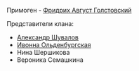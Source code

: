 Примоген - [Фридрих Август Голстовский](</Дело/Фридрих Август Голстовский.md>)

Представители клана:
- [Александр Шувалов](</Дело/Александр Шувалов.md>)
- [Ивонна Ольденбургская](</Дело/Ивонна Ольденбургская.md>)
- Нина Шершикова
- Вероника Семашкина